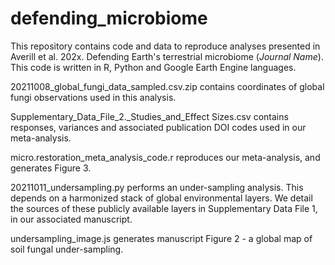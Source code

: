 # defending_microbiome

This repository contains code and data to reproduce analyses presented in Averill et al. 202x. Defending Earth's terrestrial microbiome (*Journal Name*). This code is written in R, Python and Google Earth Engine languages. 

20211008_global_fungi_data_sampled.csv.zip contains coordinates of global fungi observations used in this analysis.

Supplementary_Data_File_2._Studies_and_Effect Sizes.csv contains responses, variances and associated publication DOI codes used in our meta-analysis.

micro.restoration_meta_analysis_code.r reproduces our meta-analysis, and generates Figure 3.

20211011_undersampling.py performs an under-sampling analysis. This depends on a harmonized stack of global environmental layers. We detail the sources of these publicly available layers in Supplementary Data File 1, in our associated manuscript.

undersampling_image.js generates manuscript Figure 2 - a global map of soil fungal under-sampling.